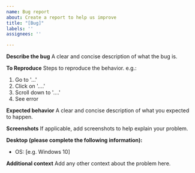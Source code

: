 ```yaml
---
name: Bug report
about: Create a report to help us improve
title: "[Bug]"
labels: ''
assignees: ''

---
```


**Describe the bug**
A clear and concise description of what the bug is.

**To Reproduce**
Steps to reproduce the behavior. e.g.:
1. Go to '...'
2. Click on '....'
3. Scroll down to '....'
4. See error

**Expected behavior**
A clear and concise description of what you expected to happen.

**Screenshots**
If applicable, add screenshots to help explain your problem.

**Desktop (please complete the following information):**
 - OS: [e.g. Windows 10]

**Additional context**
Add any other context about the problem here.
